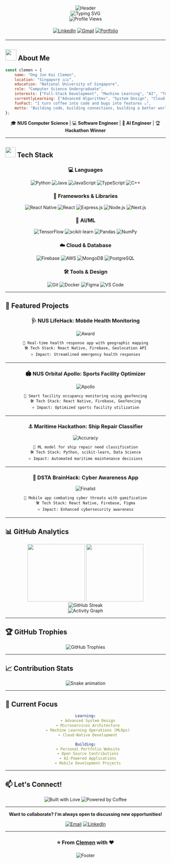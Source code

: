 <!-- Header with animated typing -->
<div align="center">
  <img src="https://capsule-render.vercel.app/api?type=waving&color=0:667eea,50:764ba2,100:f093fb&height=200&section=header&text=Hi,%20I'm%20Clemen!&fontSize=50&fontColor=fff&animation=twinkling&fontAlignY=35&desc=Welcome%20to%20my%20GitHub%20Profile&descAlignY=55&descAlign=62&descSize=18" alt="Header"/>
</div>

<!-- Typing Animation -->
<div align="center">
  <img src="https://readme-typing-svg.herokuapp.com?font=Fira+Code&weight=500&size=28&duration=3000&pause=1000&color=667EEA&center=true&vCenter=true&multiline=true&width=600&height=100&lines=Software+Engineer;AI+Engineer;Full-Stack+Developer;Problem+Solver" alt="Typing SVG" />
</div>

<!-- Profile Counter -->
<div align="center">
  <img src="https://komarev.com/ghpvc/?username=your-github-username&label=Profile%20Views&color=667eea&style=for-the-badge" alt="Profile Views" />
</div>

<!-- Social Links with Hover Effects -->
<div align="center" style="margin: 20px 0;">
  
  [![LinkedIn](https://img.shields.io/badge/LinkedIn-0077B5?style=for-the-badge&logo=linkedin&logoColor=white&labelColor=0077B5)](https://www.linkedin.com/in/clemenong1/)
  [![Gmail](https://img.shields.io/badge/Gmail-D14836?style=for-the-badge&logo=gmail&logoColor=white&labelColor=D14836)](mailto:clemenongjunkai@gmail.com)
  [![Portfolio](https://img.shields.io/badge/Portfolio-000000?style=for-the-badge&logo=About.me&logoColor=white)](https://your-portfolio-url.com)
  
</div>

---

## <img src="https://media.giphy.com/media/hvRJCLFzcasrR4ia7z/giphy.gif" width="35"> About Me

```javascript
const clemen = {
    name: "Ong Jun Kai Clemen",
    location: "Singapore 🇸🇬",
    education: "National University of Singapore",
    role: "Computer Science Undergraduate",
    interests: ["Full-Stack Development", "Machine Learning", "AI", "Tech for Good"],
    currentlyLearning: ["Advanced Algorithms", "System Design", "Cloud Architecture"],
    funFact: "I turn coffee into code and bugs into features ☕️",
    motto: "Building code, building connections, building a better world."
};
```

<div align="center">
  
  🎓 **NUS Computer Science** | 💻 **Software Engineer** | 🤖 **AI Engineer** | 🏆 **Hackathon Winner**
  
</div>

---

## <img src="https://media2.giphy.com/media/QssGEmpkyEOhBCb7e1/giphy.gif?cid=ecf05e47a0n3gi1bfqntqmob8g9aid1oyj2wr3ds3mg700bl&rid=giphy.gif" width="32"> Tech Stack

<div align="center">

### 💻 Languages
![Python](https://img.shields.io/badge/Python-FFD43B?style=for-the-badge&logo=python&logoColor=blue)
![Java](https://img.shields.io/badge/Java-ED8B00?style=for-the-badge&logo=openjdk&logoColor=white)
![JavaScript](https://img.shields.io/badge/JavaScript-323330?style=for-the-badge&logo=javascript&logoColor=F7DF1E)
![TypeScript](https://img.shields.io/badge/TypeScript-007ACC?style=for-the-badge&logo=typescript&logoColor=white)
![C++](https://img.shields.io/badge/C++-00599C?style=for-the-badge&logo=cplusplus&logoColor=white)

### 🚀 Frameworks & Libraries
![React Native](https://img.shields.io/badge/React_Native-20232A?style=for-the-badge&logo=react&logoColor=61DAFB)
![React](https://img.shields.io/badge/React-20232A?style=for-the-badge&logo=react&logoColor=61DAFB)
![Express.js](https://img.shields.io/badge/Express.js-000000?style=for-the-badge&logo=express&logoColor=white)
![Node.js](https://img.shields.io/badge/Node.js-339933?style=for-the-badge&logo=nodedotjs&logoColor=white)
![Next.js](https://img.shields.io/badge/Next.js-000000?style=for-the-badge&logo=nextdotjs&logoColor=white)

### 🤖 AI/ML
![TensorFlow](https://img.shields.io/badge/TensorFlow-FF6F00?style=for-the-badge&logo=tensorflow&logoColor=white)
![scikit-learn](https://img.shields.io/badge/scikit--learn-F7931E?style=for-the-badge&logo=scikit-learn&logoColor=white)
![Pandas](https://img.shields.io/badge/Pandas-2C2D72?style=for-the-badge&logo=pandas&logoColor=white)
![NumPy](https://img.shields.io/badge/NumPy-777BB4?style=for-the-badge&logo=numpy&logoColor=white)

### ☁️ Cloud & Database
![Firebase](https://img.shields.io/badge/Firebase-FFCA28?style=for-the-badge&logo=firebase&logoColor=black)
![AWS](https://img.shields.io/badge/AWS-FF9900?style=for-the-badge&logo=amazonaws&logoColor=white)
![MongoDB](https://img.shields.io/badge/MongoDB-4EA94B?style=for-the-badge&logo=mongodb&logoColor=white)
![PostgreSQL](https://img.shields.io/badge/PostgreSQL-316192?style=for-the-badge&logo=postgresql&logoColor=white)

### 🛠️ Tools & Design
![Git](https://img.shields.io/badge/Git-F05032?style=for-the-badge&logo=git&logoColor=white)
![Docker](https://img.shields.io/badge/Docker-2CA5E0?style=for-the-badge&logo=docker&logoColor=white)
![Figma](https://img.shields.io/badge/Figma-F24E1E?style=for-the-badge&logo=figma&logoColor=white)
![VS Code](https://img.shields.io/badge/VS_Code-0078D4?style=for-the-badge&logo=visual%20studio%20code&logoColor=white)

</div>

---

## 🚀 Featured Projects

<div align="center">

### 🩺 NUS LifeHack: Mobile Health Monitoring
<img src="https://img.shields.io/badge/Award-Most%20Impressive%20Usage%20of%20Data-gold?style=for-the-badge&logo=trophy&logoColor=white" alt="Award"/>

```
🎯 Real-time health response app with geographic mapping
🛠️ Tech Stack: React Native, Firebase, Geolocation API
⭐ Impact: Streamlined emergency health responses
```

---

### 🏟️ NUS Orbital Apollo: Sports Facility Optimizer
<img src="https://img.shields.io/badge/Status-Apollo%20Level-blue?style=for-the-badge&logo=apollo&logoColor=white" alt="Apollo"/>

```
🎯 Smart facility occupancy monitoring using geofencing
🛠️ Tech Stack: React Native, Firebase, Geofencing
⭐ Impact: Optimized sports facility utilization
```

---

### ⚓ Maritime Hackathon: Ship Repair Classifier
<img src="https://img.shields.io/badge/Accuracy-90%25+-success?style=for-the-badge&logo=check&logoColor=white" alt="Accuracy"/>

```
🎯 ML model for ship repair need classification
🛠️ Tech Stack: Python, scikit-learn, Data Science
⭐ Impact: Automated maritime maintenance decisions
```

---

### 🦾 DSTA BrainHack: Cyber Awareness App
<img src="https://img.shields.io/badge/Status-Finalist-orange?style=for-the-badge&logo=security&logoColor=white" alt="Finalist"/>

```
🎯 Mobile app combating cyber threats with gamification
🛠️ Tech Stack: React Native, Firebase, Figma
⭐ Impact: Enhanced cybersecurity awareness
```

</div>

---

## 📊 GitHub Analytics

<div align="center">
  
  <!-- GitHub Stats Cards -->
  <img height="180em" src="https://github-readme-stats.vercel.app/api?username=your-github-username&show_icons=true&theme=tokyonight&include_all_commits=true&count_private=true&hide_border=true&bg_color=0d1117&title_color=667eea&icon_color=667eea&text_color=c9d1d9"/>
  <img height="180em" src="https://github-readme-stats.vercel.app/api/top-langs/?username=your-github-username&layout=compact&theme=tokyonight&hide_border=true&bg_color=0d1117&title_color=667eea&text_color=c9d1d9&langs_count=8"/>
  
</div>

<div align="center">
  
  <!-- GitHub Streak Stats -->
  <img src="https://streak-stats.demolab.com/?user=your-github-username&theme=tokyonight&hide_border=true&background=0d1117&stroke=667eea&ring=667eea&fire=667eea&currStreakLabel=667eea" alt="GitHub Streak"/>
  
</div>

<div align="center">
  
  <!-- Activity Graph -->
  <img src="https://github-readme-activity-graph.vercel.app/graph?username=your-github-username&bg_color=0d1117&color=667eea&line=667eea&point=c9d1d9&area=true&hide_border=true" alt="Activity Graph"/>
  
</div>

---

## 🏆 GitHub Trophies

<div align="center">
  <img src="https://github-profile-trophy.vercel.app/?username=your-github-username&theme=tokyonight&no-frame=true&no-bg=true&margin-w=4&row=1" alt="GitHub Trophies"/>
</div>

---

## 📈 Contribution Stats

<div align="center">
  
  ![Snake animation](https://github.com/your-github-username/your-github-username/blob/output/github-contribution-grid-snake-dark.svg)
  
</div>

---

## 🎯 Current Focus

<div align="center">

```yaml
Learning:
  - Advanced System Design
  - Microservices Architecture
  - Machine Learning Operations (MLOps)
  - Cloud-Native Development

Building:
  - Personal Portfolio Website
  - Open Source Contributions
  - AI-Powered Applications
  - Mobile Development Projects
```

</div>

---

## 📫 Let's Connect!

<div align="center">
  
  <img src="https://forthebadge.com/images/badges/built-with-love.svg" alt="Built with Love"/>
  <img src="https://forthebadge.com/images/badges/powered-by-coffee.svg" alt="Powered by Coffee"/>
  
  ---
  
  **Want to collaborate? I'm always open to discussing new opportunities!**
  
  [![Email](https://img.shields.io/badge/Email-clemenongjunkai@gmail.com-red?style=for-the-badge&logo=gmail&logoColor=white)](mailto:clemenongjunkai@gmail.com)
  [![LinkedIn](https://img.shields.io/badge/LinkedIn-Connect-blue?style=for-the-badge&logo=linkedin&logoColor=white)](https://www.linkedin.com/in/clemenong1/)
  
</div>

---

<div align="center">
  
  ### ⭐ From [Clemen](https://github.com/your-github-username) with ❤️
  
  <img src="https://capsule-render.vercel.app/api?type=waving&color=0:667eea,50:764ba2,100:f093fb&height=120&section=footer&fontSize=20&fontColor=fff&animation=twinkling" alt="Footer"/>
  
</div>

